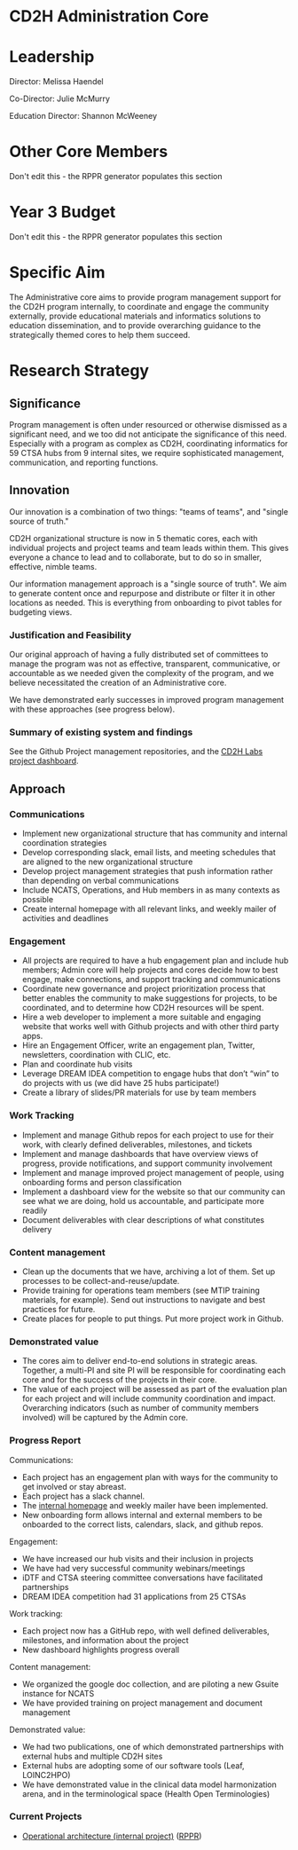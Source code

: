 # CD2H Administration Core

# Leadership
Director: Melissa Haendel

Co-Director: Julie McMurry

Education Director: Shannon McWeeney

# Other Core Members
Don't edit this - the RPPR generator populates this section

# Year 3 Budget
Don't edit this - the RPPR generator populates this section

# Specific Aim

The Administrative core aims to provide program management support for the CD2H program internally, to coordinate and engage the community externally, provide educational materials and informatics solutions to education dissemination, and to provide overarching guidance to the strategically themed cores to help them succeed. 

# Research Strategy

## Significance
Program management is often under resourced or otherwise dismissed as a significant need, and we too did not anticipate the significance of this need. Especially with a program as complex as CD2H, coordinating informatics for 59 CTSA hubs from 9 internal sites, we require sophisticated management, communication, and reporting functions. 

## Innovation
Our innovation is a combination of two things: "teams of teams", and "single source of truth." 

CD2H organizational structure is now in 5 thematic cores, each with individual projects and project teams and team leads within them. This gives everyone a chance to lead and to collaborate, but to do so in smaller, effective, nimble teams. 

Our information management approach is a "single source of truth". We aim to generate content once and repurpose and distribute or filter it in other locations as needed. This is everything from onboarding to pivot tables for budgeting views.

### Justification and Feasibility
Our original approach of having a fully distributed set of committees to manage the program was not as effective, transparent, communicative, or accountable as we needed given the complexity of the program, and we believe necessitated the creation of an Administrative core. 

We have demonstrated early successes in improved program management with these approaches (see progress below). 

### Summary of existing system and findings
See the Github Project management repositories, and the [CD2H Labs project dashboard](http://labs.cd2h.org/analytics/cd2h/dashboard.jsp).

## Approach
### Communications

- Implement new organizational structure that has community and internal coordination strategies
- Develop corresponding slack, email lists, and meeting schedules that are aligned to the new organizational structure
- Develop project management strategies that push information rather than depending on verbal communications
- Include NCATS, Operations, and Hub members in as many contexts as possible
- Create internal homepage with all relevant links, and weekly mailer of activities and deadlines

### Engagement

- All projects are required to have a hub engagement plan and include hub members; Admin core will help projects and cores decide how to best engage, make connections, and support tracking and communications
- Coordinate new governance and project prioritization process that better enables the community to make suggestions for projects, to be coordinated, and to determine how CD2H resources will be spent. 
- Hire a web developer to implement a more suitable and engaging website that works well with Github projects and with other third party apps.
- Hire an Engagement Officer, write an engagement plan, Twitter, newsletters, coordination with CLIC, etc.
- Plan and coordinate hub visits
- Leverage DREAM IDEA competition to engage hubs that don’t “win” to do projects with us (we did have 25 hubs participate!)
- Create a library of slides/PR materials for use by team members

### Work Tracking

- Implement and manage Github repos for each project to use for their work, with clearly defined deliverables, milestones, and tickets
- Implement and manage dashboards that have overview views of progress, provide notifications, and support community involvement
- Implement and manage improved project management of people, using onboarding forms and person classification
- Implement a dashboard view for the website so that our community can see what we are doing, hold us accountable, and participate more readily
- Document deliverables with clear descriptions of what constitutes delivery

### Content management

- Clean up the documents that we have, archiving a lot of them. Set up processes to be collect-and-reuse/update.
- Provide training for operations team members (see MTIP training materials, for example).  Send out instructions to navigate and best practices for future. 
- Create places for people to put things. Put more project work in Github.

### Demonstrated value

- The cores aim to deliver end-to-end solutions in strategic areas. Together, a multi-PI and site PI will be responsible for coordinating each core and for the success of the projects in their core. 
- The value of each project will be assessed as part of the evaluation plan for each project and will include community coordination and impact. Overarching indicators (such as number of community members involved) will be captured by the Admin core.  

### Progress Report

Communications: 
- Each project has an engagement plan with ways for the community to get involved or stay abreast. 
- Each project has a slack channel. 
- The [internal homepage](http://bit.ly/cd2hhome) and weekly mailer have been implemented. 
- New onboarding form allows internal and external members to be onboarded to the correct lists, calendars, slack, and github repos. 

Engagement: 
- We have increased our hub visits and their inclusion in projects
- We have had very successful community webinars/meetings
- iDTF and CTSA steering committee conversations have facilitated partnerships
- DREAM IDEA competition had 31 applications from 25 CTSAs

Work tracking: 
- Each project now has a GitHub repo, with well defined deliverables, milestones, and information about the project 
- New dashboard highlights progress overall

Content management:
- We organized the google doc collection, and are piloting a new Gsuite instance for NCATS
- We have provided training on project management and document management

Demonstrated value:
- We had two publications, one of which demonstrated partnerships with external hubs and multiple CD2H sites
- External hubs are adopting some of our software tools (Leaf, LOINC2HPO)
- We have demonstrated value in the clinical data model harmonization arena, and in the terminological space (Health Open Terminologies)


### Current Projects
* [Operational architecture (internal project)](https://github.com/data2health/Operational-architecture) ([RPPR](https://github.com/data2health/Operational-architecture/blob/master/RPPR.md))
